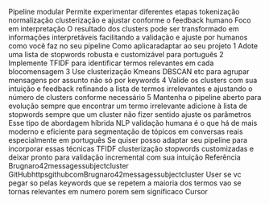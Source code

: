  Pipeline modular
 Permite experimentar diferentes etapas tokenização normalização clusterização e ajustar conforme o feedback humano
 Foco em interpretação
 O resultado dos clusters pode ser transformado em informações interpretáveis facilitando a validação e ajuste por humanos como você faz no seu pipeline
 Como aplicaradaptar ao seu projeto
1 Adote uma lista de stopwords robusta e customizável para português
2 Implemente TFIDF para identificar termos relevantes em cada blocomensagem
3 Use clusterização Kmeans DBSCAN etc para agrupar mensagens por assunto não só por keywords
4 Valide os clusters com sua intuição e feedback refinando a lista de termos irrelevantes e ajustando o número de clusters conforme necessário
5 Mantenha o pipeline aberto para evolução sempre que encontrar um termo irrelevante adicione à lista de stopwords sempre que um cluster não fizer sentido ajuste os parâmetros
Esse tipo de abordagem híbrida NLP  validação humana é o que há de mais moderno e eficiente para segmentação de tópicos em conversas reais especialmente em português
Se quiser posso adaptar seu pipeline para incorporar essas técnicas TFIDF clusterização stopwords customizadas e deixar pronto para validação incremental com sua intuição
Referência
Brugnaro42messagessubjectcluster GitHubhttpsgithubcomBrugnaro42messagessubjectcluster
User
se vc pegar so pelas keywords que se repetem a maioria dos termos vao se tornas relevantes em numero porem sem significaco
Cursor